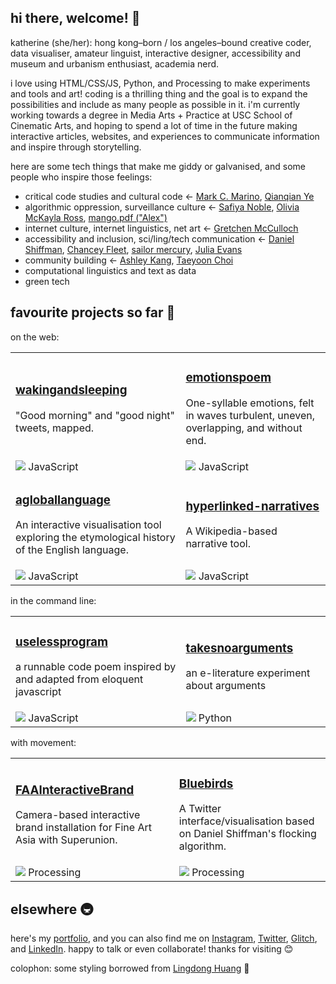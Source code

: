 ## hi there, welcome! 👋

katherine (she/her): hong kong–born / los angeles–bound creative coder, data visualiser, amateur linguist, interactive designer, accessibility and museum and urbanism enthusiast, academia nerd.

i love using HTML/CSS/JS, Python, and Processing to make experiments and tools and art! coding is a thrilling thing and the goal is to expand the possibilities and include as many people as possible in it. i'm currently working towards a degree in Media Arts + Practice at USC School of Cinematic Arts, and hoping to spend a lot of time in the future making interactive articles, websites, and experiences to communicate information and inspire through storytelling.

here are some tech things that make me giddy or galvanised, and some people who inspire those feelings:
- critical code studies and cultural code ← [Mark C. Marino](http://markcmarino.com/wordpress/), [Qianqian Ye](http://www.qianqian-ye.com/)
- algorithmic oppression, surveillance culture ← [Safiya Noble](https://safiyaunoble.com/), [Olivia McKayla Ross](https://oross.net/), [mango.pdf ("Alex")](https://mango.pdf.zone/)
- internet culture, internet linguistics, net art ← [Gretchen McCulloch](https://gretchenmcculloch.com/)
- accessibility and inclusion, sci/ling/tech communication ← [Daniel Shiffman](https://shiffman.net/), [Chancey Fleet](https://twitter.com/ChanceyFleet), [sailor mercury](https://twitter.com/sailorhg), [Julia Evans](https://jvns.ca/)
- community building ← [Ashley Kang](https://ashleykang.dev/), [Taeyoon Choi](http://taeyoonchoi.com/)
- computational linguistics and text as data
- green tech

## favourite projects so far 🔨

on the web:
<table>
  <tr>
    <td>
      <h3><a href="https://github.com/whykatherine/wakingandsleeping">wakingandsleeping</a></h3>
      <p>"Good morning" and "good night" tweets, mapped.</p>
    </td>
    <td>
      <h3><a href="https://github.com/whykatherine/emotionspoem">emotionspoem</a></h3>
      <p>One-syllable emotions, felt in waves turbulent, uneven, overlapping, and without end.</p>
    </td>
  </tr>
  <tr>
    <td><img src="https://camo.githubusercontent.com/565c9011287476bd4bc47fb88672dffe72b3235d/68747470733a2f2f7669612e706c616365686f6c6465722e636f6d2f31322f6631653035612f3030303030303f746578743d2b"> JavaScript</td>
    <td><img src="https://camo.githubusercontent.com/565c9011287476bd4bc47fb88672dffe72b3235d/68747470733a2f2f7669612e706c616365686f6c6465722e636f6d2f31322f6631653035612f3030303030303f746578743d2b"> JavaScript</td>
  </tr>
  <tr>
    <td>
      <h3><a href="https://github.com/whykatherine/agloballanguage">agloballanguage</a></h3>
      <p>An interactive visualisation tool exploring the etymological history of the English language.</p>
    </td>
    <td>
      <h3><a href="https://github.com/whykatherine/hyperlinked-narratives">hyperlinked-narratives</a></h3>
      <p>A Wikipedia-based narrative tool.</p>
    </td>
  </tr>
  <tr>
    <td><img src="https://camo.githubusercontent.com/565c9011287476bd4bc47fb88672dffe72b3235d/68747470733a2f2f7669612e706c616365686f6c6465722e636f6d2f31322f6631653035612f3030303030303f746578743d2b"> JavaScript</td>
    <td><img src="https://camo.githubusercontent.com/565c9011287476bd4bc47fb88672dffe72b3235d/68747470733a2f2f7669612e706c616365686f6c6465722e636f6d2f31322f6631653035612f3030303030303f746578743d2b"> JavaScript</td>
  </tr>
</table>

in the command line:
<table>
  <tr>
    <td>
      <h3><a href="https://github.com/whykatherine/uselessprogram">uselessprogram</a></h3>
      <p>a runnable code poem inspired by and adapted from eloquent javascript</p>
    </td>
    <td>
      <h3><a href="https://github.com/whykatherine/takesnoarguments">takesnoarguments</a></h3>
      <p>an e-literature experiment about arguments</p>
    </td>
  </tr>
  <tr>
    <td><img src="https://camo.githubusercontent.com/565c9011287476bd4bc47fb88672dffe72b3235d/68747470733a2f2f7669612e706c616365686f6c6465722e636f6d2f31322f6631653035612f3030303030303f746578743d2b"> JavaScript</td>
    <td><img src="https://camo.githubusercontent.com/dc8145f5546858ed7faab76911e2a2471519bd1d/68747470733a2f2f7669612e706c616365686f6c6465722e636f6d2f31322f3335373241352f3030303030303f746578743d2b"> Python</td>
  </tr>
</table>

with movement:
<table>
  <tr>
    <td>
      <h3><a href="https://github.com/whykatherine/FAAInteractiveBrand">FAAInteractiveBrand</a></h3>
      <p>Camera-based interactive brand installation for Fine Art Asia with Superunion.</p>
    </td>
    <td>
      <h3><a href="https://github.com/whykatherine/Bluebirds">Bluebirds</a></h3>
      <p>A Twitter interface/visualisation based on Daniel Shiffman's flocking algorithm.</p>
    </td>
  </tr>
  <tr>
    <td><img src="https://camo.githubusercontent.com/9c44919c66e5a3974e8d3225a9d472398da549ac/68747470733a2f2f7669612e706c616365686f6c6465722e636f6d2f31322f3030393644382f3030303030303f746578743d2b"> Processing</td>
    <td><img src="https://camo.githubusercontent.com/9c44919c66e5a3974e8d3225a9d472398da549ac/68747470733a2f2f7669612e706c616365686f6c6465722e636f6d2f31322f3030393644382f3030303030303f746578743d2b"> Processing</td>
  </tr>
</table>

## elsewhere 🚇

here's my [portfolio](https://whykatherine.github.io), and you can also find me on [Instagram](https://instagram.com/kayserifserif), [Twitter](https://twitter.com/bookwormgirl910), [Glitch](https://glitch.com/@bookwormgirl910), and [LinkedIn](https://linkedin.com/in/whykatherine). happy to talk or even collaborate! thanks for visiting 😊

colophon: some styling borrowed from [Lingdong Huang](https://github.com/LingDong-/) 🙏
